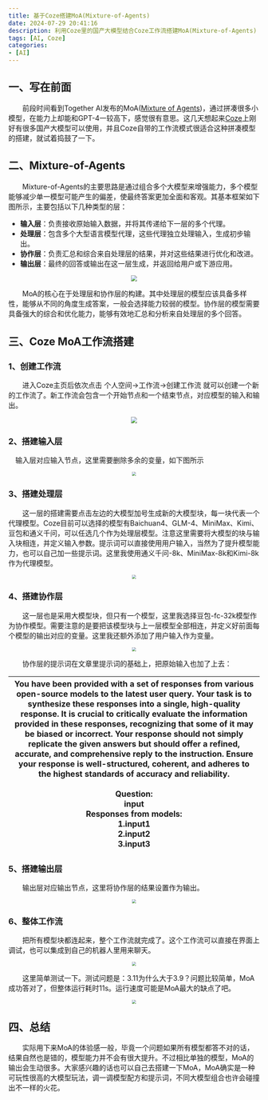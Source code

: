 ```yaml
---
title: 基于Coze搭建MoA(Mixture-of-Agents)
date: 2024-07-29 20:41:16
description: 利用Coze里的国产大模型结合Coze工作流搭建MoA(Mixture-of-Agents)
tags: [AI, Coze]
categories: 
- [AI]
---
```


## 一、写在前面

&emsp;&emsp;前段时间看到Together AI发布的MoA([Mixture of Agents](https://arxiv.org/html/2406.04692v1))，通过拼凑很多小模型，在能力上却能和GPT-4一较高下，感觉很有意思。这几天想起来[Coze](https://www.coze.cn/)上刚好有很多国产大模型可以使用，并且Coze自带的工作流模式很适合这种拼凑模型的搭建，就试着捣鼓了一下。

## 二、Mixture-of-Agents

&emsp;&emsp;Mixture-of-Agents的主要思路是通过组合多个大模型来增强能力，多个模型能够减少单一模型可能产生的偏差，使最终答案更加全面和客观。其基本框架如下图所示，主要包括以下几种类型的层：

- **输入层**：负责接收原始输入数据，并将其传递给下一层的多个代理。
- **处理层**：包含多个大型语言模型代理，这些代理独立处理输入，生成初步输出。
- **协作层**：负责汇总和综合来自处理层的结果，并对这些结果进行优化和改进。
- **输出层**：最终的回答或输出在这一层生成，并返回给用户或下游应用。

<p align="center">
    <img src="https://p.iz.mk/i/2025/07/05/6868b6ec181ea.webp" style="zoom:80%;" />
</p>


&emsp;&emsp;MoA的核心在于处理层和协作层的构建。其中处理层的模型应该具备多样性，能够从不同的角度生成答案，一般会选择能力较弱的模型。协作层的模型需要具备强大的综合和优化能力，能够有效地汇总和分析来自处理层的多个回答。

## 三、Coze MoA工作流搭建

### 1、创建工作流

&emsp;&emsp;进入Coze主页后依次点击 个人空间→工作流→创建工作流 就可以创建一个新的工作流了。新工作流会包含一个开始节点和一个结束节点，对应模型的输入和输出。

<p align="center">
    <img src="https://p.iz.mk/i/2025/07/05/6868b7fff2427.webp"  style="zoom: 80%;" />
</p>


### 2、搭建输入层

&emsp;输入层对应输入节点，这里需要删除多余的变量，如下图所示

<p align="center">
    <img src="https://p.iz.mk/i/2025/07/05/6868b8311d543.webp" style="zoom: 50%;" />
</p>


### 3、搭建处理层

&emsp;&emsp;这一层的搭建需要点击左边的大模型加号生成新的大模型块，每一块代表一个代理模型。Coze目前可以选择的模型有Baichuan4、GLM-4、MiniMax、Kimi、豆包和通义千问，可以任选几个作为处理层模型。注意这里需要将大模型的块与输入块相连，并定义输入参数。提示词可以直接使用用户输入，当然为了提升模型能力，也可以自己加一些提示词。这里我使用通义千问-8k、MiniMax-8k和Kimi-8k作为代理模型。

<p align="center">
    <img src="https://p.iz.mk/i/2025/07/05/6868b977921ff.webp" style="zoom:50%;" />
</p>


### 4、搭建协作层

&emsp;&emsp;这一层也是采用大模型块，但只有一个模型，这里我选择豆包-fc-32k模型作为协作模型。需要注意的是要把该模型块与上一层模型全部相连，并定义好前面每个模型的输出对应的变量。这里我还额外添加了用户输入作为变量。

<p align="center">
    <img src="https://p.iz.mk/i/2025/07/05/6868b87e03fcb.webp" style="zoom:50%;" />
</p>



&emsp;&emsp;协作层的提示词在文章里提示词的基础上，把原始输入也加了上去：

| You have been provided with a set of responses from various open-source models to the latest user query. Your task is to synthesize these responses into a single, high-quality response. It is crucial to critically evaluate the information provided in these responses, recognizing that some of it may be biased or incorrect. Your response should not simply replicate the given answers but should offer a refined, accurate, and comprehensive reply to the instruction. Ensure your response is well-structured, coherent, and adheres to the highest standards of accuracy and reliability.<br/><br/>Question:<br/>input<br/>Responses from models:<br/>1.input1<br/>2.input2<br/>3.input3 |
| ------------------------------------------------------------ |

### 5、搭建输出层

&emsp;&emsp;输出层对应输出节点，这里将协作层的结果设置作为输出。

<p align="center">
    <img src="https://p.iz.mk/i/2025/07/05/6868b8ab54c0c.webp" style="zoom:50%;" />
</p>



### 6、整体工作流

&emsp;&emsp;把所有模型块都连起来，整个工作流就完成了。这个工作流可以直接在界面上调试，也可以集成到自己的机器人里用来聊天。

<p align="center">
    <img src="https://p.iz.mk/i/2025/07/05/6868b8c5030f2.webp" style="zoom:50%;" />
</p>


&emsp;&emsp;这里简单测试一下。测试问题是：3.11为什么大于3.9？问题比较简单，MoA成功答对了，但整体运行耗时11s。运行速度可能是MoA最大的缺点了吧。

<p align="center">
    <img src="https://p.iz.mk/i/2025/07/05/6868b8e8884fd.webp" style="zoom:50%;" />
</p>


## 四、总结

&emsp;&emsp;实际用下来MoA的体验感一般，毕竟一个问题如果所有模型都答不对的话，结果自然也是错的，模型能力并不会有很大提升。不过相比单独的模型，MoA的输出会生动很多。大家感兴趣的话也可以自己去搭建一下MoA，MoA确实是一种可玩性很高的大模型玩法，调一调模型配方和提示词，不同大模型组合也许会碰撞出不一样的火花。

